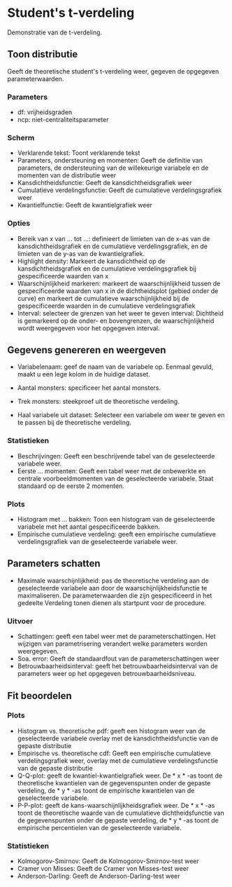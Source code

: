 Student's t-verdeling
==========================

Demonstratie van de t-verdeling.

## Toon distributie

Geeft de theoretische student's t-verdeling weer, gegeven de opgegeven parameterwaarden.

### Parameters

- df: vrijheidsgraden
- ncp: niet-centraliteitsparameter

### Scherm

- Verklarende tekst: Toont verklarende tekst
- Parameters, ondersteuning en momenten: Geeft de definitie van parameters, de ondersteuning van de willekeurige variabele en de momenten van de distributie weer
- Kansdichtheidsfunctie: Geeft de kansdichtheidsgrafiek weer
- Cumulatieve verdelingsfunctie: Geeft de cumulatieve verdelingsgrafiek weer
- Kwantielfunctie: Geeft de kwantielgrafiek weer

### Opties

- Bereik van x van ... tot ...: definieert de limieten van de x-as van de kansdichtheidsgrafiek en de cumulatieve verdelingsgrafiek, en de limieten van de y-as van de kwantielgrafiek.
- Highlight density: Markeert de kansdichtheid op de kansdichtheidsgrafiek en de cumulatieve verdelingsgrafiek bij gespecificeerde waarden van x
- Waarschijnlijkheid markeren: markeert de waarschijnlijkheid tussen de gespecificeerde waarden van x in de dichtheidsplot (gebied onder de curve) en markeert de cumulatieve waarschijnlijkheid bij de gespecificeerde waarden in de cumulatieve verdelingsgrafiek
- Interval: selecteer de grenzen van het weer te geven interval: Dichtheid is gemarkeerd op de onder- en bovengrenzen, de waarschijnlijkheid wordt weergegeven voor het opgegeven interval.

## Gegevens genereren en weergeven
- Variabelenaam: geef de naam van de variabele op. Eenmaal gevuld, maakt u een lege kolom in de huidige dataset.
- Aantal monsters: specificeer het aantal monsters.
- Trek monsters: steekproef uit de theoretische verdeling.

- Haal variabele uit dataset: Selecteer een variabele om weer te geven en te passen bij de theoretische verdeling.

### Statistieken
- Beschrijvingen: Geeft een beschrijvende tabel van de geselecteerde variabele weer.
- Eerste ... momenten: Geeft een tabel weer met de onbewerkte en centrale voorbeeldmomenten van de geselecteerde variabele. Staat standaard op de eerste 2 momenten.

### Plots
- Histogram met ... bakken: Toon een histogram van de geselecteerde variabele met het aantal gespecificeerde bakken.
- Empirische cumulatieve verdeling: geeft een empirische cumulatieve verdelingsgrafiek van de geselecteerde variabele weer.

## Parameters schatten
- Maximale waarschijnlijkheid: pas de theoretische verdeling aan de geselecteerde variabele aan door de waarschijnlijkheidsfunctie te maximaliseren. De parameterwaarden die zijn gespecificeerd in het gedeelte Verdeling tonen dienen als startpunt voor de procedure.

### Uitvoer
- Schattingen: geeft een tabel weer met de parameterschattingen. Het wijzigen van parametrisering verandert welke parameters worden weergegeven.
- Soa. error: Geeft de standaardfout van de parameterschattingen weer
- Betrouwbaarheidsinterval: geeft het betrouwbaarheidsinterval van de parameters weer op het opgegeven betrouwbaarheidsniveau.


## Fit beoordelen

### Plots
- Histogram vs. theoretische pdf: geeft een histogram weer van de geselecteerde variabele overlay met de kansdichtheidsfunctie van de gepaste distributie
- Empirische vs. theoretische cdf: Geeft een empirische cumulatieve verdelingsgrafiek weer, overlay met de cumulatieve verdelingsfunctie van de gepaste distributie
- Q-Q-plot: geeft de kwantiel-kwantielgrafiek weer. De * x * -as toont de theoretische kwantielen van de gegevenspunten onder de gepaste verdeling, de * y * -as toont de empirische kwantielen van de geselecteerde variabele.
- P-P-plot: geeft de kans-waarschijnlijkheidsgrafiek weer. De * x * -as toont de theoretische waarde van de cumulatieve dichtheidsfunctie van de gegevenspunten onder de gepaste verdeling, de * y * -as toont de empirische percentielen van de geselecteerde variabele.

### Statistieken
- Kolmogorov-Smirnov: Geeft de Kolmogorov-Smirnov-test weer
- Cramer von Misses: Geeft de Cramer von Misses-test weer
- Anderson-Darling: Geeft de Anderson-Darling-test weer
